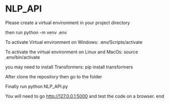 # NLP_API

  Please create a virtual environment in your project directory
  
  then run python -m venv .env
  
  To activate Virtual environment on Windows:     .env/Scripts/activate
  
  To activate the virtual environment on Linux and MacOs: source .env/bin/activate
  
  you may need to install Transformers: pip install transformers
  
  After clone the repository then go to the folder
  
  Finally run python NLP_API.py
  
  You will need to go http://127.0.0.1:5000  and test the code on a browser.
  end
